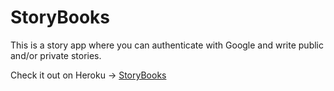 # StoryBooks
This is a story app where you can authenticate with Google and write public and/or private stories.

Check it out on Heroku -> [StoryBooks]()